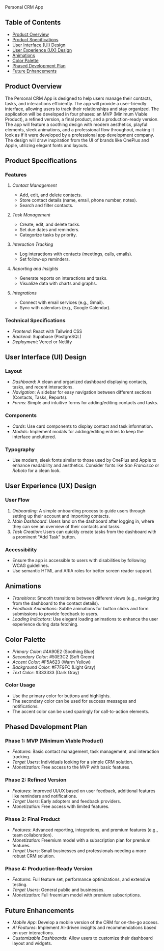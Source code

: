  Personal CRM App

## Table of Contents
- [Product Overview](#product-overview)
- [Product Specifications](#product-specifications)
- [User Interface (UI) Design](#user-interface-ui-design)
- [User Experience (UX) Design](#user-experience-ux-design)
- [Animations](#animations)
- [Color Palette](#color-palette)
- [Phased Development Plan](#phased-development-plan)
- [Future Enhancements](#future-enhancements)

## Product Overview
The Personal CRM App is designed to help users manage their contacts, tasks, and interactions efficiently. The app will provide a user-friendly interface, allowing users to track their relationships and stay organized. The application will be developed in four phases: an MVP (Minimum Viable Product), a refined version, a final product, and a production-ready version. The app will feature a soothing design with modern aesthetics, playful elements, sleek animations, and a professional flow throughout, making it look as if it were developed by a professional app development company. The design will draw inspiration from the UI of brands like OnePlus and Apple, utilizing elegant fonts and layouts.

## Product Specifications
### Features
1. *Contact Management*
   - Add, edit, and delete contacts.
   - Store contact details (name, email, phone number, notes).
   - Search and filter contacts.

2. *Task Management*
   - Create, edit, and delete tasks.
   - Set due dates and reminders.
   - Categorize tasks by priority.

3. *Interaction Tracking*
   - Log interactions with contacts (meetings, calls, emails).
   - Set follow-up reminders.

4. *Reporting and Insights*
   - Generate reports on interactions and tasks.
   - Visualize data with charts and graphs.

5. *Integrations*
   - Connect with email services (e.g., Gmail).
   - Sync with calendars (e.g., Google Calendar).

### Technical Specifications
- *Frontend*: React with Tailwind CSS
- *Backend*: Supabase (PostgreSQL)
- *Deployment*: Vercel or Netlify

## User Interface (UI) Design
### Layout
- *Dashboard*: A clean and organized dashboard displaying contacts, tasks, and recent interactions.
- *Navigation*: A sidebar for easy navigation between different sections (Contacts, Tasks, Reports).
- *Forms*: Simple and intuitive forms for adding/editing contacts and tasks.

### Components
- *Cards*: Use card components to display contact and task information.
- *Modals*: Implement modals for adding/editing entries to keep the interface uncluttered.

### Typography
- Use modern, sleek fonts similar to those used by OnePlus and Apple to enhance readability and aesthetics. Consider fonts like *San Francisco* or *Roboto* for a clean look.

## User Experience (UX) Design
### User Flow
1. *Onboarding*: A simple onboarding process to guide users through setting up their account and importing contacts.
2. *Main Dashboard*: Users land on the dashboard after logging in, where they can see an overview of their contacts and tasks.
3. *Task Creation*: Users can quickly create tasks from the dashboard with a prominent "Add Task" button.

### Accessibility
- Ensure the app is accessible to users with disabilities by following WCAG guidelines.
- Use semantic HTML and ARIA roles for better screen reader support.

## Animations
- *Transitions*: Smooth transitions between different views (e.g., navigating from the dashboard to the contact details).
- *Feedback Animations*: Subtle animations for button clicks and form submissions to provide feedback to users.
- *Loading Indicators*: Use elegant loading animations to enhance the user experience during data fetching.

## Color Palette
- *Primary Color*: #4A90E2 (Soothing Blue)
- *Secondary Color*: #50E3C2 (Soft Green)
- *Accent Color*: #F5A623 (Warm Yellow)
- *Background Color*: #F7F9FC (Light Gray)
- *Text Color*: #333333 (Dark Gray)

### Color Usage
- Use the primary color for buttons and highlights.
- The secondary color can be used for success messages and notifications.
- The accent color can be used sparingly for call-to-action elements.

## Phased Development Plan
### Phase 1: MVP (Minimum Viable Product)
- *Features*: Basic contact management, task management, and interaction tracking.
- *Target Users*: Individuals looking for a simple CRM solution.
- *Monetization*: Free access to the MVP with basic features.

### Phase 2: Refined Version
- *Features*: Improved UI/UX based on user feedback, additional features like reminders and notifications.
- *Target Users*: Early adopters and feedback providers.
- *Monetization*: Free access with limited features.

### Phase 3: Final Product
- *Features*: Advanced reporting, integrations, and premium features (e.g., team collaboration).
- *Monetization*: Freemium model with a subscription plan for premium features.
- *Target Users*: Small businesses and professionals needing a more robust CRM solution.

### Phase 4: Production-Ready Version
- *Features*: Full feature set, performance optimizations, and extensive testing.
- *Target Users*: General public and businesses.
- *Monetization*: Full freemium model with premium subscriptions.

## Future Enhancements
- *Mobile App*: Develop a mobile version of the CRM for on-the-go access.
- *AI Features*: Implement AI-driven insights and recommendations based on user interactions.
- *Customizable Dashboards*: Allow users to customize their dashboard layout and widgets.

